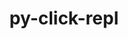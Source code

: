 ---
title: "py-click-repl"
layout: cache
categories: [package, develop]
meta: {"compilers": ["gcc@=7.5.0"], "num_specs": 6, "num_specs_by_stack": {"radiuss": 5, "root": 6}, "oss": ["ubuntu18.04"], "platforms": ["linux"], "stacks": ["radiuss", "root"], "targets": ["x86_64_v3"], "versions": ["0.2.0"]}
spec_details: [{"compiler": "gcc@=7.5.0", "hash": "aih63pl3tsxkbzgb3lrq4asz4s4o7eoz", "os": "ubuntu18.04", "platform": "linux", "size": "-", "stacks": ["radiuss", "root"], "tarball": "https://binaries.spack.io/develop/build_cache/linux-ubuntu18.04-x86_64_v3/gcc-7.5.0/py-click-repl-0.2.0/linux-ubuntu18.04-x86_64_v3-gcc-7.5.0-py-click-repl-0.2.0-aih63pl3tsxkbzgb3lrq4asz4s4o7eoz.spack", "target": "x86_64_v3", "variants": ["build_system=python_pip"], "versions": ["0.2.0"]}, {"compiler": "gcc@=7.5.0", "hash": "eaufzukexejc4p3j7j5t5wbffhxv4cxg", "os": "ubuntu18.04", "platform": "linux", "size": "-", "stacks": ["radiuss", "root"], "tarball": "https://binaries.spack.io/develop/build_cache/linux-ubuntu18.04-x86_64_v3/gcc-7.5.0/py-click-repl-0.2.0/linux-ubuntu18.04-x86_64_v3-gcc-7.5.0-py-click-repl-0.2.0-eaufzukexejc4p3j7j5t5wbffhxv4cxg.spack", "target": "x86_64_v3", "variants": ["build_system=python_pip"], "versions": ["0.2.0"]}, {"compiler": "gcc@=7.5.0", "hash": "eyk3bhpyd3jkshc5rga3mqfhk6fwyl76", "os": "ubuntu18.04", "platform": "linux", "size": "-", "stacks": ["root"], "tarball": "https://binaries.spack.io/develop/build_cache/linux-ubuntu18.04-x86_64_v3/gcc-7.5.0/py-click-repl-0.2.0/linux-ubuntu18.04-x86_64_v3-gcc-7.5.0-py-click-repl-0.2.0-eyk3bhpyd3jkshc5rga3mqfhk6fwyl76.spack", "target": "x86_64_v3", "variants": ["build_system=python_pip"], "versions": ["0.2.0"]}, {"compiler": "gcc@=7.5.0", "hash": "kwhn45lsqt6pvkpzgkbuo6pre2l7tp2h", "os": "ubuntu18.04", "platform": "linux", "size": "-", "stacks": ["radiuss", "root"], "tarball": "https://binaries.spack.io/develop/build_cache/linux-ubuntu18.04-x86_64_v3/gcc-7.5.0/py-click-repl-0.2.0/linux-ubuntu18.04-x86_64_v3-gcc-7.5.0-py-click-repl-0.2.0-kwhn45lsqt6pvkpzgkbuo6pre2l7tp2h.spack", "target": "x86_64_v3", "variants": ["build_system=python_pip"], "versions": ["0.2.0"]}, {"compiler": "gcc@=7.5.0", "hash": "cgd4xvaigabwgfaoqlhrzaxo7w3qsbsu", "os": "ubuntu18.04", "platform": "linux", "size": "-", "stacks": ["radiuss", "root"], "tarball": "https://binaries.spack.io/develop/build_cache/linux-ubuntu18.04-x86_64_v3/gcc-7.5.0/py-click-repl-0.2.0/linux-ubuntu18.04-x86_64_v3-gcc-7.5.0-py-click-repl-0.2.0-cgd4xvaigabwgfaoqlhrzaxo7w3qsbsu.spack", "target": "x86_64_v3", "variants": ["build_system=python_pip"], "versions": ["0.2.0"]}, {"compiler": "gcc@=7.5.0", "hash": "dlrxpjd37vmkh6djt4cbylz22jopw7lj", "os": "ubuntu18.04", "platform": "linux", "size": "-", "stacks": ["radiuss", "root"], "tarball": "https://binaries.spack.io/develop/build_cache/linux-ubuntu18.04-x86_64_v3/gcc-7.5.0/py-click-repl-0.2.0/linux-ubuntu18.04-x86_64_v3-gcc-7.5.0-py-click-repl-0.2.0-dlrxpjd37vmkh6djt4cbylz22jopw7lj.spack", "target": "x86_64_v3", "variants": ["build_system=python_pip"], "versions": ["0.2.0"]}]
---
